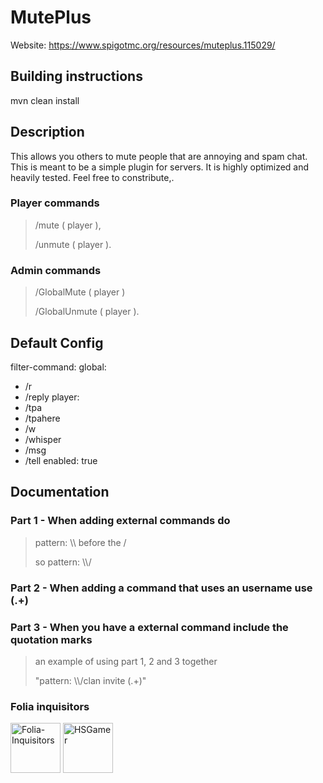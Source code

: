 # MutePlus
Website: https://www.spigotmc.org/resources/muteplus.115029/

## Building instructions

mvn clean install
 
## Description

This allows you others to mute people that are annoying and spam chat. This is meant to be a simple plugin for servers. It is highly optimized and heavily tested. Feel free to constribute,.

### Player commands 

> /mute ( player ), 
>
> /unmute ( player ).

### Admin commands 
> /GlobalMute ( player )
>
> /GlobalUnmute ( player ).

## Default Config

filter-command:
  global:
  - /r
  - /reply
  player:
  - /tpa
  - /tpahere
  - /w
  - /whisper
  - /msg
  - /tell
  enabled: true

## Documentation

### Part 1 - When adding external commands do 
> 
> pattern: \\\\ before the /
> 
> so pattern: \\\\/

### Part 2 - When adding a command that uses an username use (.+) 

### Part 3 - When you have a external command include the quotation marks
> 
> an example of using part 1, 2 and 3 together 
>
> "pattern: \\\\/clan invite (.+)" 

### Folia inquisitors

[<img src="https://github.com/Folia-Inquisitors.png" width=80 alt="Folia-Inquisitors">](https://github.com/orgs/Folia-Inquisitors/repositories)
[<img src="https://github.com/HSGamer.png" width=80 alt="HSGamer">](https://github.com/HSGamer)
